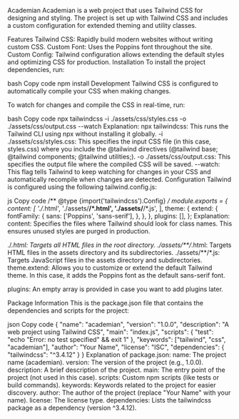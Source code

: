 Academian
Academian is a web project that uses Tailwind CSS for designing and styling. The project is set up with Tailwind CSS and includes a custom configuration for extended theming and utility classes.

Features
Tailwind CSS: Rapidly build modern websites without writing custom CSS.
Custom Font: Uses the Poppins font throughout the site.
Custom Config: Tailwind configuration allows extending the default styles and optimizing CSS for production.
Installation
To install the project dependencies, run:

bash
Copy code
npm install
Development
Tailwind CSS is configured to automatically compile your CSS when making changes.

To watch for changes and compile the CSS in real-time, run:

bash
Copy code
npx tailwindcss -i ./assets/css/styles.css -o ./assets/css/output.css --watch
Explanation:
npx tailwindcss: This runs the Tailwind CLI using npx without installing it globally.
-i ./assets/css/styles.css: This specifies the input CSS file (in this case, styles.css) where you include the @tailwind directives (@tailwind base; @tailwind components; @tailwind utilities;).
-o ./assets/css/output.css: This specifies the output file where the compiled CSS will be saved.
--watch: This flag tells Tailwind to keep watching for changes in your CSS and automatically recompile when changes are detected.
Configuration
Tailwind is configured using the following tailwind.config.js:

js
Copy code
/** @type {import('tailwindcss').Config} */
module.exports = {
  content: [
    './*.html',
    './assets/**/*.html',
    './assets/**/*.js',
  ],
  theme: {
    extend: {
      fontFamily: {
        sans: ['Poppins', 'sans-serif'],
      },
    },
  },
  plugins: [],
};
Explanation:
content: Specifies the files where Tailwind should look for class names. This ensures unused styles are purged in production.

./*.html: Targets all HTML files in the root directory.
./assets/**/*.html: Targets HTML files in the assets directory and its subdirectories.
./assets/**/*.js: Targets JavaScript files in the assets directory and subdirectories.
theme.extend: Allows you to customize or extend the default Tailwind theme. In this case, it adds the Poppins font as the default sans-serif font.

plugins: An empty array is provided in case you want to add plugins later.

Package Information
This is the package.json file that contains the dependencies and scripts for the project:

json
Copy code
{
  "name": "academian",
  "version": "1.0.0",
  "description": "A web project using Tailwind CSS",
  "main": "index.js",
  "scripts": {
    "test": "echo \"Error: no test specified\" && exit 1"
  },
  "keywords": ["tailwind", "css", "academian"],
  "author": "Your Name",
  "license": "ISC",
  "dependencies": {
    "tailwindcss": "^3.4.12"
  }
}
Explanation of package.json:
name: The project name (academian).
version: The version of the project (e.g., 1.0.0).
description: A brief description of the project.
main: The entry point of the project (not used in this case).
scripts: Custom npm scripts (like tests or build commands).
keywords: Keywords related to the project for easier discovery.
author: The author of the project (replace "Your Name" with your name).
license: The license type.
dependencies: Lists the tailwindcss package as a dependency (version ^3.4.12).
